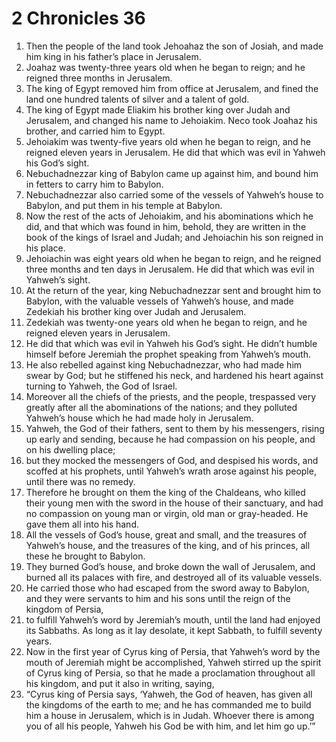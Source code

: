 ﻿
# 2 Chronicles 36
1. Then the people of the land took Jehoahaz the son of Josiah, and made him king in his father’s place in Jerusalem. 
2. Joahaz was twenty-three years old when he began to reign; and he reigned three months in Jerusalem. 
3. The king of Egypt removed him from office at Jerusalem, and fined the land one hundred talents of silver and a talent of gold. 
4. The king of Egypt made Eliakim his brother king over Judah and Jerusalem, and changed his name to Jehoiakim. Neco took Joahaz his brother, and carried him to Egypt. 
5. Jehoiakim was twenty-five years old when he began to reign, and he reigned eleven years in Jerusalem. He did that which was evil in Yahweh his God’s sight. 
6. Nebuchadnezzar king of Babylon came up against him, and bound him in fetters to carry him to Babylon. 
7. Nebuchadnezzar also carried some of the vessels of Yahweh’s house to Babylon, and put them in his temple at Babylon. 
8. Now the rest of the acts of Jehoiakim, and his abominations which he did, and that which was found in him, behold, they are written in the book of the kings of Israel and Judah; and Jehoiachin his son reigned in his place. 
9. Jehoiachin was eight years old when he began to reign, and he reigned three months and ten days in Jerusalem. He did that which was evil in Yahweh’s sight. 
10. At the return of the year, king Nebuchadnezzar sent and brought him to Babylon, with the valuable vessels of Yahweh’s house, and made Zedekiah his brother king over Judah and Jerusalem. 
11. Zedekiah was twenty-one years old when he began to reign, and he reigned eleven years in Jerusalem. 
12. He did that which was evil in Yahweh his God’s sight. He didn’t humble himself before Jeremiah the prophet speaking from Yahweh’s mouth. 
13. He also rebelled against king Nebuchadnezzar, who had made him swear by God; but he stiffened his neck, and hardened his heart against turning to Yahweh, the God of Israel. 
14. Moreover all the chiefs of the priests, and the people, trespassed very greatly after all the abominations of the nations; and they polluted Yahweh’s house which he had made holy in Jerusalem. 
15. Yahweh, the God of their fathers, sent to them by his messengers, rising up early and sending, because he had compassion on his people, and on his dwelling place; 
16. but they mocked the messengers of God, and despised his words, and scoffed at his prophets, until Yahweh’s wrath arose against his people, until there was no remedy. 
17. Therefore he brought on them the king of the Chaldeans, who killed their young men with the sword in the house of their sanctuary, and had no compassion on young man or virgin, old man or gray-headed. He gave them all into his hand. 
18. All the vessels of God’s house, great and small, and the treasures of Yahweh’s house, and the treasures of the king, and of his princes, all these he brought to Babylon. 
19. They burned God’s house, and broke down the wall of Jerusalem, and burned all its palaces with fire, and destroyed all of its valuable vessels. 
20. He carried those who had escaped from the sword away to Babylon, and they were servants to him and his sons until the reign of the kingdom of Persia, 
21. to fulfill Yahweh’s word by Jeremiah’s mouth, until the land had enjoyed its Sabbaths. As long as it lay desolate, it kept Sabbath, to fulfill seventy years. 
22. Now in the first year of Cyrus king of Persia, that Yahweh’s word by the mouth of Jeremiah might be accomplished, Yahweh stirred up the spirit of Cyrus king of Persia, so that he made a proclamation throughout all his kingdom, and put it also in writing, saying, 
23. “Cyrus king of Persia says, ‘Yahweh, the God of heaven, has given all the kingdoms of the earth to me; and he has commanded me to build him a house in Jerusalem, which is in Judah. Whoever there is among you of all his people, Yahweh his God be with him, and let him go up.’” 
